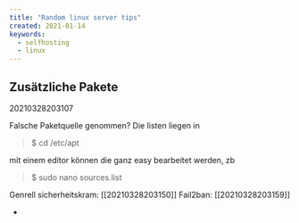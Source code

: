 ```yaml
---
title: "Random linux server tips"
created: 2021-01-14
keywords:
  - selfhosting
  - linux
---
```

## Zusätzliche Pakete
20210328203107

Falsche Paketquelle genommen? Die listen liegen in
> $ cd /etc/apt

mit einem editor können die ganz easy bearbeitet werden, zb
> $ sudo nano sources.list

Genrell sicherheitskram: [[20210328203150]] 
Fail2ban: [[20210328203159]]






- 